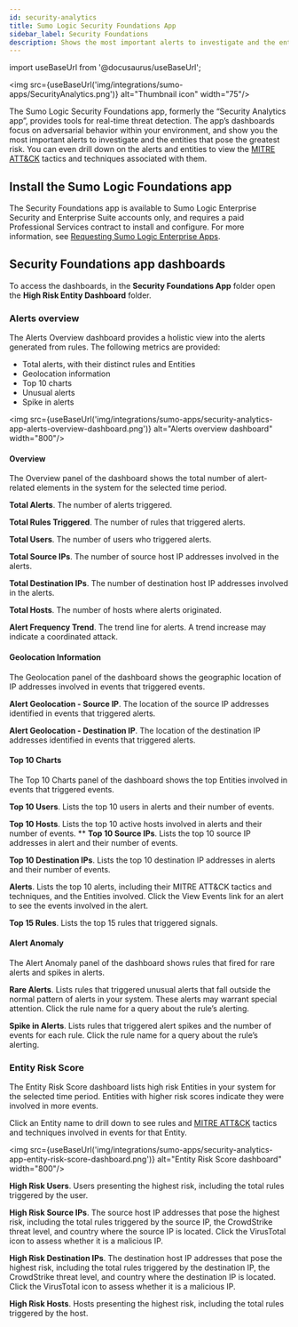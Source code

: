 ```yaml
---
id: security-analytics
title: Sumo Logic Security Foundations App
sidebar_label: Security Foundations
description: Shows the most important alerts to investigate and the entities that pose the greatest risk.
---
```


import useBaseUrl from '@docusaurus/useBaseUrl';

<img src={useBaseUrl('img/integrations/sumo-apps/SecurityAnalytics.png')} alt="Thumbnail icon" width="75"/>

The Sumo Logic Security Foundations app, formerly the “Security Analytics app”, provides tools for real-time threat detection. The app’s dashboards focus on adversarial behavior within your environment, and show you the most important alerts to investigate and the entities that pose the greatest risk. You can even drill down on the alerts and entities to view the [MITRE ATT&CK](https://attack.mitre.org/) tactics and techniques associated with them.

## Install the Sumo Logic Foundations​ app

The Security Foundations app is available to Sumo Logic Enterprise Security and Enterprise Suite accounts only, and requires a paid Professional Services contract to install and configure. For more information, see [Requesting Sumo Logic Enterprise Apps](/docs/integrations/sumo-apps/#Requesting-Sumo-Logic-Enterprise-Apps).

## Security Foundations app dashboards​

To access the dashboards, in the **Security Foundations App** folder open the **High Risk Entity Dashboard** folder. 

### Alerts overview​

The Alerts Overview dashboard provides a holistic view into the alerts generated from rules. The following metrics are provided:

* Total alerts, with their distinct rules and Entities
* Geolocation information
* Top 10 charts
* Unusual alerts
* Spike in alerts

<img src={useBaseUrl('img/integrations/sumo-apps/security-analytics-app-alerts-overview-dashboard.png')} alt="Alerts overview dashboard" width="800"/>

#### Overview

The Overview panel of the dashboard shows the total number of alert-related elements in the system for the selected time period. 

**Total Alerts**. The number of alerts triggered.

**Total Rules Triggered**. The number of rules that triggered alerts.

**Total Users**. The number of users who triggered alerts.

**Total Source IPs**. The number of source host IP addresses involved in the alerts.

**Total Destination IPs**. The number of destination host IP addresses involved in the alerts.

**Total Hosts**. The number of hosts where alerts originated.

**Alert Frequency Trend**. The trend line for alerts. A trend increase may indicate a coordinated attack. 

#### Geolocation Information

The Geolocation panel of the dashboard shows the geographic location of IP addresses involved in events that triggered events.

**Alert Geolocation - Source IP**. The location of the source IP addresses identified in events that triggered alerts.

**Alert Geolocation - Destination IP**. The location of the destination IP addresses identified in events that triggered alerts.

#### Top 10 Charts

The Top 10 Charts panel of the dashboard shows the top Entities involved in events that triggered events.

**Top 10 Users**. Lists the top 10 users in alerts and their number of events.

**Top 10 Hosts**. Lists the top 10 active hosts involved in alerts and their number of events.
**
**Top 10 Source IPs**. Lists the top 10 source IP addresses in alert and their number of events.

**Top 10 Destination IPs**.  Lists the top 10 destination IP addresses in alerts and their number of events.

**Alerts**. Lists the top 10 alerts, including their MITRE ATT&CK tactics and techniques, and the Entities involved. Click the View Events link for an alert to see the events involved in the alert. 

**Top 15 Rules**. Lists the top 15 rules that triggered signals.

#### Alert Anomaly

The Alert Anomaly panel of the dashboard shows rules that fired for rare alerts and spikes in alerts. 

**Rare Alerts**. Lists rules that triggered unusual alerts that fall outside the normal pattern of alerts in your system. These alerts may warrant special attention. Click the rule name for a query about the rule’s alerting.

**Spike in Alerts**. Lists rules that triggered alert spikes and the number of events for each rule. Click the rule name for a query about the rule’s alerting.

### Entity Risk Score

The Entity Risk Score dashboard lists high risk Entities in your system for the selected time period. Entities with higher risk scores indicate they were involved in more events. 

Click an Entity name to drill down to see rules and [MITRE ATT&CK](https://attack.mitre.org/) tactics and techniques involved in events for that Entity. 

<img src={useBaseUrl('img/integrations/sumo-apps/security-analytics-app-entity-risk-score-dashboard.png')} alt="Entity Risk Score dashboard" width="800"/>

**High Risk Users**. Users presenting the highest risk, including the total rules triggered by the user.

**High Risk Source IPs**. The source host IP addresses that pose the highest risk, including the total rules triggered by the source IP, the CrowdStrike threat level, and country where the source IP is located. Click the VirusTotal icon to assess whether it is a malicious IP.

**High Risk Destination IPs**. The destination host IP addresses that pose the highest risk, including the total rules triggered by the destination IP, the CrowdStrike threat level, and country where the destination IP is located. Click the VirusTotal icon to assess whether it is a malicious IP.

**High Risk Hosts**.  Hosts presenting the highest risk, including the total rules triggered by the host.



